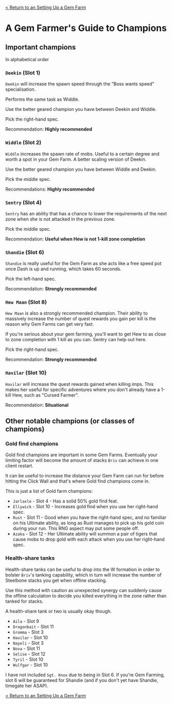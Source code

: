 [< Return to an Setting Up a Gem Farm](setting-up-a-gem-farm.md)

# A Gem Farmer's Guide to Champions
## Important champions
In alphabetical order

### `Deekin` (Slot 1)

`Deekin` will increase the spawn speed through the "Boss wants speed" specialisation. 

Performs the same task as Widdle.

Use the better geared champion you have between Deekin and Widdle.

Pick the right-hand spec.

Recommendation: **Highly recommended**

### `Widdle` (Slot 2)

`Widdle` increases the spawn rate of mobs. Useful to a certain degree and worth a spot in your Gem Farm. A better scaling version of Deekin.

Use the better geared champion you have between Widdle and Deekin.

Pick the middle spec.

Recommendations: **Highly recommended**

### `Sentry` (Slot 4)

`Sentry` has an ability that has a chance to lower the requirements of the next zone when she is not attacked in the previous zone.

Pick the middle spec.

Recommendation: **Useful when Hew is not 1-kill zone completion**

### `Shandie` (Slot 6)

`Shandie` is really useful for the Gem Farm as she acts like a free speed pot once Dash is up and running, which takes 60 seconds. 

Pick the left-hand spec.

Recommendation: **Strongly recommended**

### `Hew Maan` (Slot 8)

`Hew Maan` is also a strongly recommended champion. Their ability to massively increase the number of quest rewards you gain per kill is the reason why Gem Farms can get very fast.

If you're serious about your gem farming, you'll want to get Hew to as close to zone completion with 1 kill as you can. Sentry can help out here.

Pick the right-hand spec.

Recommendation: **Strongly recommended**

### `Havilar` (Slot 10)

`Havilar` will increase the quest rewards gained when killing imps. This makes her useful for specific adventures where you don't already have a 1-kill Hew, such as "Cursed Farmer".

Recommendation: **Situational**

## Other notable champions (or classes of champions)
### Gold find champions

Gold find champions are important in some Gem Farms. Eventually your limiting factor will become the amount of stacks `Briv` can achieve in one client restart. 

It can be useful to increase the distance your Gem Farm can run for before hitting the Click Wall and that's where Gold find champions come in.

This is just a list of Gold farm champions:

* `Jarlaxle` - Slot 4 - Has a solid 50% gold find feat.
* `Ellywick` - Slot 10 - Increases gold find when you use her right-hand spec.
* `Rust` - Slot 11 - Good when you have the right-hand spec, and no familiar on his Ultimate ability, as long as Rust manages to pick up his gold coin during your run. This RNG aspect may put some people off.
* `Azaka` - Slot 12 - Her Ultimate ability will summon a pair of tigers that cause mobs to drop gold with each attack when you use her right-hand spec. 

### Health-share tanks

Health-share tanks can be useful to drop into the W formation in order to bolster `Briv`'s tanking capability, which in turn will increase the number of Steelbone stacks you get when offline stacking. 

Use this method with caution as unexpected synergy can suddenly cause the offline calculation to decide you killed everything in the zone rather than tanked for stacks.

A health-share tank or two is usually okay though.

* `Aila` - Slot 9
* `Dragonbait` - Slot 11
* `Gromma` - Slot 3
* `Havilar` - Slot 10
* `Nayeli` - Slot 3
* `Nova` - Slot 11
* `Selise` - Slot 12
* `Tyril` - Slot 10
* `Wulfgar` - Slot 10

I have not included `Sgt. Knox` due to being in Slot 6. If you're Gem Farming, slot 6 will be guaranteed for Shandie (and if you don't yet have Shandie, timegate her ASAP).

[< Return to an Setting Up a Gem Farm](setting-up-a-gem-farm.md)